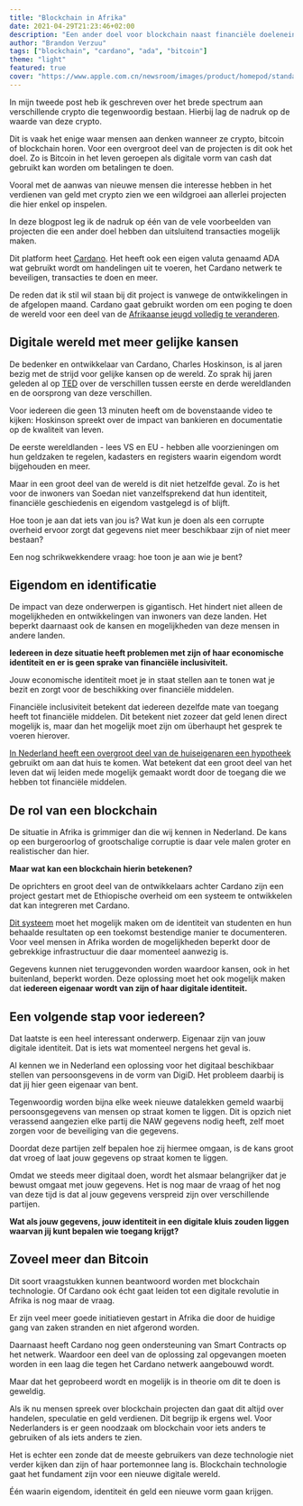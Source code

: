 ```yaml
---
title: "Blockchain in Afrika"
date: 2021-04-29T21:23:46+02:00
description: "Een ander doel voor blockchain naast financiële doeleneinden"
author: "Brandon Verzuu"
tags: ["blockchain", "cardano", "ada", "bitcoin"]
theme: "light"
featured: true
cover: "https://www.apple.com.cn/newsroom/images/product/homepod/standard/Apple-HomePod-hero-230118_big.jpg.large_2x.jpg"
---
```


In mijn tweede post heb ik geschreven over het brede spectrum aan verschillende crypto die tegenwoordig bestaan. Hierbij lag de nadruk op de waarde van deze crypto.

Dit is vaak het enige waar mensen aan denken wanneer ze crypto, bitcoin of blockchain horen. Voor een overgroot deel van de projecten is dit ook het doel. Zo is Bitcoin in het leven geroepen als digitale vorm van cash dat gebruikt kan worden om betalingen te doen.

Vooral met de aanwas van nieuwe mensen die interesse hebben in het verdienen van geld met crypto zien we een wildgroei aan allerlei projecten die hier enkel op inspelen.

In deze blogpost leg ik de nadruk op één van de vele voorbeelden van projecten die een ander doel hebben dan uitsluitend transacties mogelijk maken.

Dit platform heet [Cardano](https://cardano.org). Het heeft ook een eigen valuta genaamd ADA wat gebruikt wordt om handelingen uit te voeren, het Cardano netwerk te beveiligen, transacties te doen en meer.

De reden dat ik stil wil staan bij dit project is vanwege de ontwikkelingen in de afgelopen maand. Cardano gaat gebruikt worden om een poging te doen de wereld voor een deel van de [Afrikaanse jeugd volledig te veranderen](https://africa.cardano.org).

## Digitale wereld met meer gelijke kansen

De bedenker en ontwikkelaar van Cardano, Charles Hoskinson, is al jaren bezig met de strijd voor gelijke kansen op de wereld. Zo sprak hij jaren geleden al op [TED](https://www.youtube.com/watch?v=97ufCT6lQcY) over de verschillen tussen eerste en derde wereldlanden en de oorsprong van deze verschillen.

Voor iedereen die geen 13 minuten heeft om de bovenstaande video te kijken: Hoskinson spreekt over de impact van bankieren en documentatie op de kwaliteit van leven.

De eerste wereldlanden - lees VS en EU - hebben alle voorzieningen om hun geldzaken te regelen, kadasters en registers waarin eigendom wordt bijgehouden en meer.

Maar in een groot deel van de wereld is dit niet hetzelfde geval. Zo is het voor de inwoners van Soedan niet vanzelfsprekend dat hun identiteit, financiële geschiedenis en eigendom vastgelegd is of blijft.

Hoe toon je aan dat iets van jou is? Wat kun je doen als een corrupte overheid ervoor zorgt dat gegevens niet meer beschikbaar zijn of niet meer bestaan?

Een nog schrikwekkendere vraag: hoe toon je aan wie je bent?

## Eigendom en identificatie

De impact van deze onderwerpen is gigantisch. Het hindert niet alleen de mogelijkheden en ontwikkelingen van inwoners van deze landen. Het beperkt daarnaast ook de kansen en mogelijkheden van deze mensen in andere landen.

**Iedereen in deze situatie heeft problemen met zijn of haar economische identiteit en er is geen sprake van financiële inclusiviteit.**

Jouw economische identiteit moet je in staat stellen aan te tonen wat je bezit en zorgt voor de beschikking over financiële middelen.

Financiële inclusiviteit betekent dat iedereen dezelfde mate van toegang heeft tot financiële middelen. Dit betekent niet zozeer dat geld lenen direct mogelijk is, maar dan het mogelijk moet zijn om überhaupt het gesprek te voeren hierover.

[In Nederland heeft een overgroot deel van de huiseigenaren een hypotheek](https://www.dnb.nl/actuele-economische-vraagstukken/hypotheekschuld/#:~:text=De%20meeste%20Nederlanders%20sluiten%20hiervoor,van%20de%20hele%20Europese%20Unie.&text=Half%202020%20hadden%20Nederlandse%20huishoudens%20samen%20ruim%20EUR%20740%20miljard%20aan%20hypotheekschuld.) gebruikt om aan dat huis te komen. Wat betekent dat een groot deel van het leven dat wij leiden mede mogelijk gemaakt wordt door de toegang die we hebben tot financiële middelen.

## De rol van een blockchain

De situatie in Afrika is grimmiger dan die wij kennen in Nederland. De kans op een burgeroorlog of grootschalige corruptie is daar vele malen groter en realistischer dan hier.

**Maar wat kan een blockchain hierin betekenen?**

De oprichters en groot deel van de ontwikkelaars achter Cardano zijn een project gestart met de Ethiopische overheid om een systeem te ontwikkelen dat kan integreren met Cardano.

[Dit systeem](https://atalaprism.io/app/credentials) moet het mogelijk maken om de identiteit van studenten en hun behaalde resultaten op een toekomst bestendige manier te documenteren. Voor veel mensen in Afrika worden de mogelijkheden beperkt door de gebrekkige infrastructuur die daar momenteel aanwezig is.

Gegevens kunnen niet teruggevonden worden waardoor kansen, ook in het buitenland, beperkt worden. Deze oplossing moet het ook mogelijk maken dat **iedereen eigenaar wordt van zijn of haar digitale identiteit.**

## Een volgende stap voor iedereen?

Dat laatste is een heel interessant onderwerp. Eigenaar zijn van jouw digitale identiteit. Dat is iets wat momenteel nergens het geval is.

Al kennen we in Nederland een oplossing voor het digitaal beschikbaar stellen van persoonsgevens in de vorm van DigiD. Het probleem daarbij is dat jij hier geen eigenaar van bent.

Tegenwoordig worden bijna elke week nieuwe datalekken gemeld waarbij persoonsgegevens van mensen op straat komen te liggen. Dit is opzich niet verassend aangezien elke partij die NAW gegevens nodig heeft, zelf moet zorgen voor de beveiliging van die gegevens.

Doordat deze partijen zelf bepalen hoe zij hiermee omgaan, is de kans groot dat vroeg of laat jouw gegevens op straat komen te liggen.

Omdat we steeds meer digitaal doen, wordt het alsmaar belangrijker dat je bewust omgaat met jouw gegevens. Het is nog maar de vraag of het nog van deze tijd is dat al jouw gegevens verspreid zijn over verschillende partijen.

**Wat als jouw gegevens, jouw identiteit in een digitale kluis zouden liggen waarvan jij kunt bepalen wie toegang krijgt?**

## Zoveel meer dan Bitcoin

Dit soort vraagstukken kunnen beantwoord worden met blockchain technologie. Of Cardano ook écht gaat leiden tot een digitale revolutie in Afrika is nog maar de vraag.

Er zijn veel meer goede initiatieven gestart in Afrika die door de huidige gang van zaken stranden en niet afgerond worden.

Daarnaast heeft Cardano nog geen ondersteuning van Smart Contracts op het netwerk. Waardoor een deel van de oplossing zal opgevangen moeten worden in een laag die tegen het Cardano netwerk aangebouwd wordt.

Maar dat het geprobeerd wordt en mogelijk is in theorie om dit te doen is geweldig.

Als ik nu mensen spreek over blockchain projecten dan gaat dit altijd over handelen, speculatie en geld verdienen. Dit begrijp ik ergens wel. Voor Nederlanders is er geen noodzaak om blockchain voor iets anders te gebruiken of als iets anders te zien.

Het is echter een zonde dat de meeste gebruikers van deze technologie niet verder kijken dan zijn of haar portemonnee lang is. Blockchain technologie gaat het fundament zijn voor een nieuwe digitale wereld.

Één waarin eigendom, identiteit én geld een nieuwe vorm gaan krijgen.
